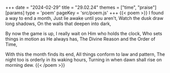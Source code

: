 +++
date = "2024-02-29"
title = "29.02.24"
themes = ["time", "praise"]
[params]
  type = 'poem'
  pageKey = 'src/poem.js'
+++
{{< poem >}}
I found a way to end a month,
Just lie awake until you aren't,
Watch the dusk draw long shadows,
On the walls that deepen into dark,

By now the game is up,
I really wait on Him who holds the clock,
Who sets things in motion as He always has,
The Divine Reason and the Order of Time,

With this the month finds its end,
All things conform to law and pattern,
The night too is orderly in its waking hours,
Turning in when dawn shall rise on morning dew.
{{< /poem >}}